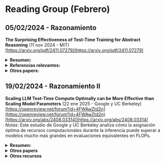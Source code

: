 # Reading Group (Febrero)

## 05/02/2024 - Razonamiento

**The Surprising Effectiveness of Test-Time Training for Abstract Reasoning** (11 nov 2024 - MIT)  
[https://arxiv.org/pdf/2411.07279](https://arxiv.org/pdf/2411.07279)  

<details markdown="1">
  <summary><strong>Resumen: </strong></summary>
  
  <br>

  *Key points*:
  
  * TTT - *Test-Time Training*. Ajuste temporal de parámetros del modelo en tiempo de inferencia.
  * La construcción del conjunto de datos de entrenamiento es muy específico para el problema del ARC (*Abstraction and Reasoning Corpus*).
  * Estudio de ablación sólido.

  <br>

  Este estudio investiga la eficacia del entrenamiento en tiempo de prueba (*Test-Time Training*) para mejorar las capacidades de razonamiento de los modelos de lenguaje, utilizando el Abstraction and Reasoning Corpus (ARC) como referencia. Mediante experimentos sistemáticos, se identifican tres componentes cruciales para el éxito del TTT basado en in-context learning: (1) ajuste fino inicial en tareas similares, (2) estrategia de entrenamiento (creación del dataset de entrenamiento y función de pérdida) y (3) modelo de inferencia (modelo de inferencia aumentada — ojo con greedy decoding, usan transformaciones —, esquemas de votación). Por último, se añade el TTT a un modelo inductivo (BARC), mejorando significativamente su rendimiento.

 </details>

<details markdown="1">
  <summary><strong>Referencias relevantes:</strong></summary>
  
  <br>

  * **Combining Induction and Transduction for Abstract Reasoning** (4 nov 2024 - Cornell, Autodesk)  
    [https://arxiv.org/abs/2411.02272](https://arxiv.org/abs/2411.02272)  
    *Notas*: Este estudio investiga si, al aprender una correspondencia entrada-salida a partir de muy pocos ejemplos, es mejor inferir primero una función latente que explique los ejemplos o predecir directamente nuevas salidas de prueba. Entrena en variaciones sintéticas de programas en Python que resuelven tareas del ARC. Encuentra que los modelos inductivos y transductivos resuelven diferentes tipos de problemas de prueba, y que combinarlos se aproxima al rendimiento humano en el ARC.
  * **Addressing the Abstraction and Reasoning Corpus via Procedural Example Generation** (10 abr 2024 - ETH Zurich)  
    [https://arxiv.org/abs/2404.07353](https://arxiv.org/abs/2404.07353)  
    *Notas*: Este trabajo presenta un código para generar procedimentalmente ejemplos para las tareas de entrenamiento del ARC. Para cada una de las 400 tareas, se creó un generador de ejemplos que sigue la lógica de transformación de los ejemplos originales. Esto permite realizar una amplia gama de experimentos que pueden ser pasos importantes hacia avances en el benchmark.
  </details>

<details markdown="1">
  <summary><strong>Otros papers:</strong></summary>
  <br>

  - **STaR: Bootstrapping Reasoning With Reasoning** (20 may 2022 - Google Research)  
    [https://arxiv.org/abs/2203.14465](https://arxiv.org/abs/2203.14465)  
    *Notas*: Primeros intentos de razonamiento.
  - **Scaling of Search and Learning: A Roadmap to Reproduce o1 from Reinforcement Learning Perspective** (18 dic 2024 - Shanghai AI Laboratory)  
    [https://arxiv.org/abs/2412.14135](https://arxiv.org/abs/2412.14135)  
    *Notas*: Supuesta arquitectura de o1.
  - **DeepSeek-R1** (19 feb 2025 - DeepSeek)  
    [https://github.com/deepseek-ai/DeepSeek-R1/blob/main/DeepSeek_R1.pdf](https://github.com/deepseek-ai/DeepSeek-R1/blob/main/DeepSeek_R1.pdf)  
    *Notas*: Modelo *open source*.
  - **DeepSeekMath: Pushing the Limits of Mathematical Reasoning in Open Language Models** (5 feb 2024 - DeepSeek)  
    [https://arxiv.org/abs/2402.03300](https://arxiv.org/abs/2402.03300)  
    *Notas*: Este trabajo presenta *DeepSeekMath 7B*, un modelo que amplía las capacidades de *DeepSeek-Coder-Base-v1.5 7B* mediante un preentrenamiento adicional con 120.000 millones de tokens relacionados con matemáticas. El modelo logra una puntuación del 51,7% en el benchmark MATH sin depender de herramientas externas ni técnicas de votación, acercándose al rendimiento de modelos como *Gemini-Ultra* y *GPT-4*. Además, se desarrolla el modelo de aprendizaje por refuerzo (RL) utilizado en R1.
  - **Scaling LLM Test-Time Compute Optimally can be More Effective than Scaling Model Parameters** (22 ene 2025 - Google y UC Berkeley)  
    [https://openreview.net/forum?id=4FWAwZtd2n](https://openreview.net/forum?id=4FWAwZtd2n)  
    *Notas*: Este estudio de Google y UC Berkeley analiza cómo la asignación óptima de recursos computacionales durante la inferencia puede superar a modelos mucho más grandes en evaluaciones equivalentes en FLOPs.
  - **Inference-Time Scaling for Diffusion Models beyond Scaling Denoising Steps** (enero 2025 - DeepMind)  
    [https://arxiv.org/abs/2501.09732](https://arxiv.org/abs/2501.09732)  
    *Notas*: Este trabajo investiga cómo el rendimiento de los modelos de difusión puede mejorar con un aumento en el cómputo durante la inferencia, más allá de simplemente incrementar los pasos de *denoising*.
  - **The Lessons of Developing Process Reward Models in Mathematical Reasoning** (enero 2025 - QWEN)  
    [https://arxiv.org/abs/2501.07301](https://arxiv.org/abs/2501.07301)  
    *Notas*: El equipo de *QWEN* presenta prácticas y lecciones en la construcción de modelos de recompensa de procesos para el razonamiento matemático, destacando desafíos en la anotación de datos y metodologías de evaluación.
  
  </details>

## 19/02/2024 - Razonamiento II

**Scaling LLM Test-Time Compute Optimally can be More Effective than Scaling Model Parameters** (22 ene 2025 - Google y UC Berkeley)  
[https://openreview.net/forum?id=4FWAwZtd2n](https://openreview.net/forum?id=4FWAwZtd2n)  
[https://arxiv.org/abs/2408.03314](https://arxiv.org/abs/2408.03314)  
*Notas*: Este estudio de Google y UC Berkeley analiza cómo la asignación óptima de recursos computacionales durante la inferencia puede superar a modelos mucho más grandes en evaluaciones equivalentes en FLOPs.

<details markdown="1">
  <summary><strong>Resumen:</strong></summary>
  <br>

  *Key points*:

  - PRM (*Process Review Models*): Process Review Models
  - ORM (*Output Review Model*): Output Review Model
  - Modelos de revisión.
  - Estimación de la dificultad del problema.

  <br>

  El artículo analiza cómo el uso de un mayor tiempo de cómputo durante la inferencia en modelos grandes de lenguaje (LLM) puede mejorar su rendimiento en tareas complejas. Los autores investigan dos mecanismos principales para escalar el cómputo en tiempo de prueba:
  1. **Búsqueda guiada por modelos de recompensa verificadores basados en procesos densos**: este enfoque implica generar múltiples respuestas y evaluarlas mediante un modelo verificador para seleccionar la más adecuada.
  2. **Actualización adaptativa de la distribución de respuestas del modelo**: en este caso, el modelo ajusta dinámicamente sus respuestas.
  </details>

<details markdown="1">
  <summary><strong>Otros papers</strong></summary>
  <br>

  - **Competitive Programming with Large Reasoning Models** (febrero 2025 - OpenAI)  
    [https://arxiv.org/abs/2502.06807](https://arxiv.org/abs/2502.06807)  
    *Notas*: Este estudio demuestra que el uso de aprendizaje por refuerzo (*reinforcement learning*, RL) en modelos de lenguaje de gran tamaño mejora significativamente el rendimiento en tareas complejas de programación y razonamiento.
  - **Scaling up Test-Time Compute with Latent Reasoning: A Recurrent Depth Approach** (febrero 2025 - Max Plank Institute, Universidad de Maryland y Lawrence Livermore National Laboratory)  
    [https://arxiv.org/abs/2502.05171](https://arxiv.org/abs/2502.05171)  
    *Notas*: Arquitectura que escala el cómputo en tiempo de prueba mediante razonamiento implícito en el espacio latente.
  - **Transformer²: Self-Adaptive LLMs** (enero 2025 - Sakana AI)  
    [https://sakana.ai/transformer-squared/](https://sakana.ai/transformer-squared/)  
    *Notas*: Sistema de aprendizaje automático que ajusta dinámicamente sus pesos para adaptarse a diversas tareas en tiempo real. Utilizando **descomposición en valores singulares y aprendizaje por refuerzo** (*singular value decomposition and reinforcement learning*), este enfoque permite que los modelos de lenguaje se adapten a nuevas tareas sin necesidad de reentrenamiento extenso, mejorando la eficiencia y el rendimiento en tareas específicas.
  - **Titans: Learning to Memorize at Test Time** (diciembre 2024 - Google Research)  
    [https://arxiv.org/abs/2501.00663](https://arxiv.org/abs/2501.00663)  
    *Notas*: Este estudio introduce un nuevo módulo de memoria neural a largo plazo que aprende a memorizar el contexto histórico y asiste al mecanismo de atención para enfocarse en el contexto actual, utilizando información del pasado distante, escalando eficientemente a ventanas de contexto mayores a 2 millones.
  </details>

<details markdown="1">
  <summary><strong>Otros recursos</strong></summary>
  <br>

  Aprendizaje por refuerzo:
  - **DeepScaleR-1.5B-Preview** (febrero 2025 - Agentica)  
    [https://huggingface.co/agentica-org/DeepScaleR-1.5B-Preview](https://huggingface.co/agentica-org/DeepScaleR-1.5B-Preview)  
    *Notas*: *DeepScaleR-1.5B-Preview* es un modelo de lenguaje ajustado a partir de *DeepSeek-R1-Distilled-Qwen-1.5B* utilizando aprendizaje por refuerzo distribuido.
  - **TinyZero: Reproducing DeepSeek R1-Zero** (febrero 2025 - Jiayi Pan - Berkeley)  
    [https://github.com/Jiayi-Pan/TinyZero](https://github.com/Jiayi-Pan/TinyZero)  
    *Notas*: *TinyZero* es una implementación accesible y minimalista de *DeepSeek R1-Zero*, enfocada en tareas de cuenta regresiva y multiplicación.
  - **R1-V: Reinforcing Generalization in Vision-Language Models with Less Than $3** (febrero 2025 - Deep-Agent)  
    [https://github.com/Deep-Agent/R1-V](https://github.com/Deep-Agent/R1-V)  
    *Notas*: *R1-V* demuestra que el aprendizaje por refuerzo con recompensas verificables supera al ajuste supervisado tradicional en modelos visión-lenguaje.
  - **Reinforcement Fine-Tuning—12 Days of OpenAI: Day 2** (diciembre 2024 - OpenAI)  
    [https://www.youtube.com/watch?v=yCIYS9fx56U](https://www.youtube.com/watch?v=yCIYS9fx56U)  
    [https://openai.com/form/rft-research-program/](https://openai.com/form/rft-research-program/)  
    *Notas*: Miembros del equipo de OpenAI presentan el programa de investigación sobre ajuste fino mediante refuerzo, destacando su importancia en el desarrollo de modelos de lenguaje más precisos y eficientes.
  
  </details>





